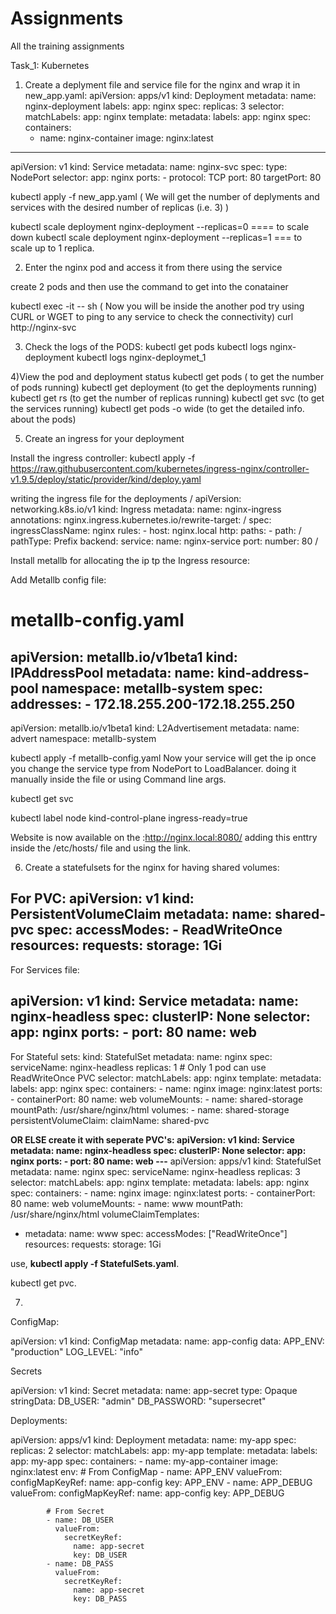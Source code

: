 # Assignments
All the training assignments


Task_1: Kubernetes

1) Create a deplyment file and service file for the nginx and wrap it in new_app.yaml: 
apiVersion: apps/v1
kind: Deployment
metadata:
  name: nginx-deployment
  labels:
    app: nginx
spec:
  replicas: 3
  selector:
    matchLabels:
      app: nginx
  template:
    metadata:
      labels:
        app: nginx
    spec:
      containers:
      - name: nginx-container
        image: nginx:latest
---
apiVersion: v1
kind: Service
metadata:
  name: nginx-svc
spec:
  type: NodePort
  selector:
    app: nginx
  ports:
    - protocol: TCP
      port: 80
      targetPort: 80


kubectl apply -f new_app.yaml
( We will get the number of deplyments and services with the desired number of replicas (i.e. 3) )

kubectl scale deployment nginx-deployment --replicas=0 ==== to scale down
kubectl scale deployment nginx-deployment --replicas=1 === to scale up to 1 replica.


2) Enter the nginx pod and access it from there using the service

create 2 pods and then use the command to get into the conatainer

kubectl exec -it <nginx-deployment-58cdc7b878-7csf9> -- sh
( Now you will be inside the another pod try using CURL or WGET to ping to any service to check the connectivity)
curl http://nginx-svc

3) Check the logs of the PODS:
kubectl get pods
kubectl logs nginx-deployment
kubectl logs nginx-deploymet_1


4)View the pod and deployment status
kubectl get pods  ( to get the number of pods running)
kubectl get deployment  (to get the deployments running)
kubectl get rs  (to get the number of replicas running)
kubectl get svc   (to get the services running)
kubectl get pods -o wide (to get the detailed info. about the pods)


5) Create an ingress for your deployment

Install the ingress controller:
kubectl apply -f https://raw.githubusercontent.com/kubernetes/ingress-nginx/controller-v1.9.5/deploy/static/provider/kind/deploy.yaml


writing the ingress file for the deployments
 /
apiVersion: networking.k8s.io/v1
kind: Ingress
metadata:
  name: nginx-ingress
  annotations:
    nginx.ingress.kubernetes.io/rewrite-target: /
spec:
  ingressClassName: nginx
  rules:
    - host: nginx.local
      http:
        paths:
          - path: /
            pathType: Prefix
            backend:
              service:
                name: nginx-service
                port:
                  number: 80
/

Install metallb for allocating the ip tp the Ingress resource:

Add Metallb config file:
# metallb-config.yaml
apiVersion: metallb.io/v1beta1
kind: IPAddressPool
metadata:
  name: kind-address-pool
  namespace: metallb-system
spec:
  addresses:
    - 172.18.255.200-172.18.255.250
---
apiVersion: metallb.io/v1beta1
kind: L2Advertisement
metadata:
  name: advert
  namespace: metallb-system

kubectl apply -f metallb-config.yaml
Now your service will get the ip once you change the service type from NodePort to LoadBalancer.
doing it manually inside the file or using Command line args.

kubectl get svc

kubectl label node kind-control-plane ingress-ready=true

Website is now available on the :http://nginx.local:8080/
adding this enttry inside the /etc/hosts/ file and using the link.

6) Create a statefulsets for the nginx  for having shared volumes:

For PVC:
apiVersion: v1
kind: PersistentVolumeClaim
metadata:
  name: shared-pvc
spec:
  accessModes:
    - ReadWriteOnce
  resources:
    requests:
      storage: 1Gi
---

For Services file:

apiVersion: v1
kind: Service
metadata:
  name: nginx-headless
spec:
  clusterIP: None
  selector:
    app: nginx
  ports:
    - port: 80
      name: web
---

For Stateful sets:
kind: StatefulSet
metadata:
  name: nginx
spec:
  serviceName: nginx-headless
  replicas: 1   # Only 1 pod can use ReadWriteOnce PVC
  selector:
    matchLabels:
      app: nginx
  template:
    metadata:
      labels:
        app: nginx
    spec:
      containers:
        - name: nginx
          image: nginx:latest
          ports:
            - containerPort: 80
              name: web
          volumeMounts:
            - name: shared-storage
              mountPath: /usr/share/nginx/html
    volumes:
        - name: shared-storage
          persistentVolumeClaim:
            claimName: shared-pvc



**OR ELSE create it with seperate PVC's: 
apiVersion: v1
kind: Service
metadata:
  name: nginx-headless
spec:
  clusterIP: None
  selector:
    app: nginx
  ports:
    - port: 80
      name: web
---**
apiVersion: apps/v1
kind: StatefulSet
metadata:
  name: nginx
spec:
  serviceName: nginx-headless
  replicas: 3
  selector:
    matchLabels:
      app: nginx
  template:
    metadata:
      labels:
        app: nginx
    spec:
      containers:
      - name: nginx
        image: nginx:latest
        ports:
        - containerPort: 80
          name: web
        volumeMounts:
        - name: www
          mountPath: /usr/share/nginx/html
  volumeClaimTemplates:
  - metadata:
      name: www
    spec:
      accessModes: ["ReadWriteOnce"]
      resources:
        requests:
          storage: 1Gi


use, **kubectl apply -f StatefulSets.yaml**.

kubectl get pvc.

7) 

ConfigMap:

apiVersion: v1
kind: ConfigMap
metadata:
  name: app-config
data:
  APP_ENV: "production"
  LOG_LEVEL: "info"

Secrets

apiVersion: v1
kind: Secret
metadata:
  name: app-secret
type: Opaque
stringData:
  DB_USER: "admin"
  DB_PASSWORD: "supersecret"


Deployments: 

apiVersion: apps/v1
kind: Deployment
metadata:
  name: my-app
spec:
  replicas: 2
  selector:
    matchLabels:
      app: my-app
  template:
    metadata:
      labels:
        app: my-app
    spec:
      containers:
        - name: my-app-container
          image: nginx:latest
          env:
            # From ConfigMap
            - name: APP_ENV
              valueFrom:
                configMapKeyRef:
                  name: app-config
                  key: APP_ENV
            - name: APP_DEBUG
              valueFrom:
                configMapKeyRef:
                  name: app-config
                  key: APP_DEBUG

            # From Secret
            - name: DB_USER
              valueFrom:
                secretKeyRef:
                  name: app-secret
                  key: DB_USER
            - name: DB_PASS
              valueFrom:
                secretKeyRef:
                  name: app-secret
                  key: DB_PASS


